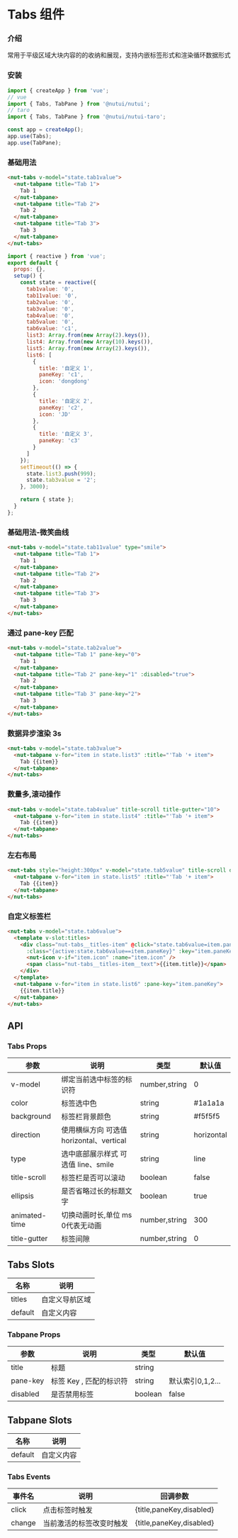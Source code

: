 # Tabs 组件

### 介绍

常用于平级区域大块内容的的收纳和展现，支持内嵌标签形式和渲染循环数据形式

### 安装

``` javascript
import { createApp } from 'vue';
// vue
import { Tabs, TabPane } from '@nutui/nutui';
// taro
import { Tabs, TabPane } from '@nutui/nutui-taro';

const app = createApp();
app.use(Tabs);
app.use(TabPane);
```

### 基础用法

``` html
<nut-tabs v-model="state.tab1value">
  <nut-tabpane title="Tab 1">
    Tab 1
  </nut-tabpane>
  <nut-tabpane title="Tab 2">
    Tab 2
  </nut-tabpane>
  <nut-tabpane title="Tab 3">
    Tab 3
  </nut-tabpane>
</nut-tabs>
```

``` javascript
import { reactive } from 'vue';
export default {
  props: {},
  setup() {
    const state = reactive({
      tab1value: '0',
      tab11value: '0',
      tab2value: '0',
      tab3value: '0',
      tab4value: '0',
      tab5value: '0',
      tab6value: 'c1',
      list3: Array.from(new Array(2).keys()),
      list4: Array.from(new Array(10).keys()),
      list5: Array.from(new Array(2).keys()),
      list6: [
        {
          title: '自定义 1',
          paneKey: 'c1',
          icon: 'dongdong'
        },
        {
          title: '自定义 2',
          paneKey: 'c2',
          icon: 'JD'
        },
        {
          title: '自定义 3',
          paneKey: 'c3'
        }
      ]
    });
    setTimeout(() => {
      state.list3.push(999);
      state.tab3value = '2';
    }, 3000);

    return { state };
  }
};
```

### 基础用法-微笑曲线

``` html
<nut-tabs v-model="state.tab11value" type="smile">
  <nut-tabpane title="Tab 1">
    Tab 1
  </nut-tabpane>
  <nut-tabpane title="Tab 2">
    Tab 2
  </nut-tabpane>
  <nut-tabpane title="Tab 3">
    Tab 3
  </nut-tabpane>
</nut-tabs>
```

### 通过 pane-key 匹配

``` html
<nut-tabs v-model="state.tab2value">
  <nut-tabpane title="Tab 1" pane-key="0">
    Tab 1
  </nut-tabpane>
  <nut-tabpane title="Tab 2" pane-key="1" :disabled="true">
    Tab 2
  </nut-tabpane>
  <nut-tabpane title="Tab 3" pane-key="2">
    Tab 3
  </nut-tabpane>
</nut-tabs>
```

### 数据异步渲染 3s

``` html
<nut-tabs v-model="state.tab3value">
  <nut-tabpane v-for="item in state.list3" :title="'Tab '+ item">
    Tab {{item}}
  </nut-tabpane>
</nut-tabs>
```

### 数量多,滚动操作

``` html
<nut-tabs v-model="state.tab4value" title-scroll title-gutter="10">
  <nut-tabpane v-for="item in state.list4" :title="'Tab '+ item">
    Tab {{item}}
  </nut-tabpane>
</nut-tabs>
```

### 左右布局

``` html
<nut-tabs style="height:300px" v-model="state.tab5value" title-scroll direction="vertical">
  <nut-tabpane v-for="item in state.list5" :title="'Tab '+ item">
    Tab {{item}}
  </nut-tabpane>
</nut-tabs>
```

### 自定义标签栏
``` html
<nut-tabs v-model="state.tab6value">
  <template v-slot:titles>
    <div class="nut-tabs__titles-item" @click="state.tab6value=item.paneKey"
      :class="{active:state.tab6value==item.paneKey}" :key="item.paneKey" v-for="item in state.list6">
      <nut-icon v-if="item.icon" :name="item.icon" />
      <span class="nut-tabs__titles-item__text">{{item.title}}</span>
    </div>
  </template>
  <nut-tabpane v-for="item in state.list6" :pane-key="item.paneKey">
    {{item.title}}
  </nut-tabpane>
</nut-tabs>
```

## API

### Tabs Props

| 参数          | 说明                                     | 类型          | 默认值     |
|---------------|------------------------------------------|---------------|------------|
| v-model       | 绑定当前选中标签的标识符                 | number,string | 0          |
| color         | 标签选中色                               | string        | #1a1a1a    |
| background    | 标签栏背景颜色                           | string        | #f5f5f5    |
| direction     | 使用横纵方向 可选值 horizontal、vertical | string        | horizontal |
| type          | 选中底部展示样式 可选值 line、smile      | string        | line       |
| title-scroll  | 标签栏是否可以滚动                       | boolean       | false      |
| ellipsis      | 是否省略过长的标题文字                   | boolean       | true       |
| animated-time | 切换动画时长,单位 ms 0代表无动画         | number,string | 300        |
| title-gutter  | 标签间隙                                 | number,string | 0          |

## Tabs Slots

| 名称    | 说明           |
|---------|----------------|
| titles  | 自定义导航区域 |
| default | 自定义内容     |

### Tabpane Props

| 参数     | 说明                    | 类型    | 默认值           |
|----------|-------------------------|---------|------------------|
| title    | 标题                    | string  |                  |
| pane-key | 标签 Key , 匹配的标识符 | string  | 默认索引0,1,2... |
| disabled | 是否禁用标签            | boolean | false            |


## Tabpane Slots

| 名称    | 说明       |
|---------|------------|
| default | 自定义内容 |

### Tabs Events

| 事件名 | 说明                     | 回调参数                 |
|--------|--------------------------|--------------------------|
| click  | 点击标签时触发           | {title,paneKey,disabled} |
| change | 当前激活的标签改变时触发 | {title,paneKey,disabled} |

